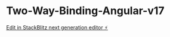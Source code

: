 # Two-Way-Binding-Angular-v17

[Edit in StackBlitz next generation editor ⚡️](https://stackblitz.com/~/github.com/edwardgazitonline/Two-Way-Binding-Angular-v17)